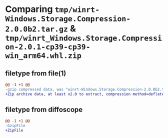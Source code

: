 # Comparing `tmp/winrt-Windows.Storage.Compression-2.0.0b2.tar.gz` & `tmp/winrt_Windows.Storage.Compression-2.0.1-cp39-cp39-win_arm64.whl.zip`

## filetype from file(1)

```diff
@@ -1 +1 @@
-gzip compressed data, was "winrt-Windows.Storage.Compression-2.0.0b2.tar", last modified: Sat Dec  2 18:25:38 2023, max compression
+Zip archive data, at least v2.0 to extract, compression method=deflate
```

## filetype from diffoscope

```diff
@@ -1 +1 @@
-GzipFile
+ZipFile
```

